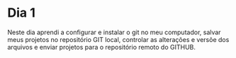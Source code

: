# Dia 1

Neste dia aprendi a configurar e instalar o git no meu computador, salvar meus projetos no repositório GIT local, controlar as alterações e versõe dos arquivos e enviar projetos para o repositório remoto do GITHUB.
